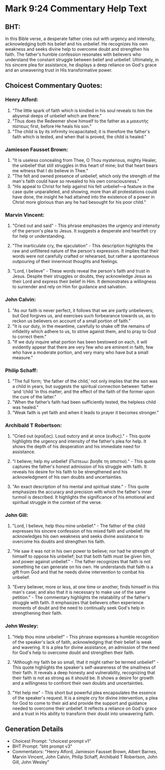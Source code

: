 # Mark 9:24 Commentary Help Text

## BHT:
In this Bible verse, a desperate father cries out with urgency and intensity, acknowledging both his belief and his unbelief. He recognizes his own weakness and seeks divine help to overcome doubt and strengthen his faith. The father's humble confession resonates with believers who understand the constant struggle between belief and unbelief. Ultimately, in his sincere plea for assistance, he displays a deep reliance on God's grace and an unwavering trust in His transformative power.

## Choicest Commentary Quotes:
### Henry Alford:
1. "The little spark of faith which is kindled in his soul reveals to him the abysmal deeps of unbelief which are there."
2. "Thus does the Redeemer show himself to the father as a μαιευτὴς πίστεως first, before He heals his son."
3. "The child is by its infirmity incapacitated; it is therefore the father's faith which is tested, and when that is proved, the child is healed."

### Jamieson Fausset Brown:
1. "It is useless concealing from Thee, O Thou mysterious, mighty Healer, the unbelief that still struggles in this heart of mine; but that heart bears me witness that I do believe in Thee."
2. "The felt and owned presence of unbelief, which only the strength of the man's faith could have so revealed to his own consciousness."
3. "His appeal to Christ for help against his felt unbelief—a feature in the case quite unparalleled, and showing, more than all protestations could have done, the insight he had attained into the existence of a power in Christ more glorious than any he had besought for his poor child."

### Marvin Vincent:
1. "Cried out and said" - This phrase emphasizes the urgency and intensity of the person's plea to Jesus. It suggests a desperate and heartfelt cry for help or understanding.

2. "The inarticulate cry, the ejaculation" - This description highlights the raw and unfiltered nature of the person's expression. It implies that their words were not carefully crafted or rehearsed, but rather a spontaneous outpouring of their innermost thoughts and feelings.

3. "Lord, I believe" - These words reveal the person's faith and trust in Jesus. Despite their struggles or doubts, they acknowledge Jesus as their Lord and express their belief in Him. It demonstrates a willingness to surrender and rely on Him for guidance and salvation.

### John Calvin:
1. "As our faith is never perfect, it follows that we are partly unbelievers; but God forgives us, and exercises such forbearance towards us, as to reckon us believers on account of a small portion of faith."
2. "It is our duty, in the meantime, carefully to shake off the remains of infidelity which adhere to us, to strive against them, and to pray to God to correct them."
3. "If we duly inquire what portion has been bestowed on each, it will evidently appear that there are very few who are eminent in faith, few who have a moderate portion, and very many who have but a small measure."

### Philip Schaff:
1. "The full form; ‘the father of the child,’ not only implies that the son was a child in years, but suggests the spiritual connection between ‘father ‘and ‘child ‘in this matter, and the effect of the faith of the former upon the cure of the latter."
2. "When the father’s faith had been sufficiently tested, the helpless child was healed."
3. "Weak faith is yet faith and when it leads to prayer it becomes stronger."

### Archibald T Robertson:
1. "Cried out (κραξας). Loud outcry and at once (ευθυς)." - This quote highlights the urgency and intensity of the father's plea for help. It shows the depth of his desperation and his immediate need for assistance.

2. "I believe; help my unbelief (Πιστευω: βοηθε τη απιστια)." - This quote captures the father's honest admission of his struggle with faith. It reveals his desire for his faith to be strengthened and his acknowledgment of his own doubts and uncertainties.

3. "An exact description of his mental and spiritual state." - This quote emphasizes the accuracy and precision with which the father's inner turmoil is described. It highlights the significance of his emotional and spiritual struggle in the context of the verse.

### John Gill:
1. "Lord, I believe, help thou mine unbelief." - The father of the child expresses his sincere confession of his mixed faith and unbelief. He acknowledges his own weakness and seeks divine assistance to overcome his doubts and strengthen his faith.

2. "He saw it was not in his own power to believe; nor had he strength of himself to oppose his unbelief; but that both faith must be given him, and power against unbelief." - The father recognizes that faith is not something he can generate on his own. He understands that faith is a gift from God and that he needs divine intervention to combat his unbelief.

3. "Every believer, more or less, at one time or another, finds himself in this man's case; and also that it is necessary to make use of the same petition." - The commentary highlights the relatability of the father's struggle with faith. It emphasizes that believers often experience moments of doubt and the need to continually seek God's help in strengthening their faith.

### John Wesley:
1. "Help thou mine unbelief" - This phrase expresses a humble recognition of the speaker's lack of faith, acknowledging that their belief is weak and wavering. It is a plea for divine assistance, an admission of the need for God's help to overcome doubt and strengthen their faith.

2. "Although my faith be so small, that it might rather be termed unbelief" - This quote highlights the speaker's self-awareness of the smallness of their faith. It reveals a deep honesty and vulnerability, recognizing that their faith is not as strong as it should be. It shows a desire for growth and a willingness to confront their own doubts and uncertainties.

3. "Yet help me" - This short but powerful plea encapsulates the essence of the speaker's request. It is a simple cry for divine intervention, a plea for God to come to their aid and provide the support and guidance needed to overcome their unbelief. It reflects a reliance on God's grace and a trust in His ability to transform their doubt into unwavering faith.


## Generation Details
- Choicest Prompt: "choicest prompt v1"
- BHT Prompt: "bht prompt v3"
- Commentators: "Henry Alford, Jamieson Fausset Brown, Albert Barnes, Marvin Vincent, John Calvin, Philip Schaff, Archibald T Robertson, John Gill, John Wesley"

